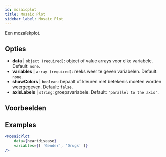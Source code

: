 ```yaml
---
id: mosaicplot
title: Mosaic Plot
sidebar_label: Mosaic Plot
---
```


Een mozaïekplot.

## Opties

* __data__ | `object (required)`: object of value arrays voor elke variabele. Default: `none`.
* __variables__ | `array (required)`: reeks weer te geven variabelen. Default: `none`.
* __showColors__ | `boolean`: bepaalt of kleuren met betekenis moeten worden weergegeven. Default: `false`.
* __axisLabels__ | `string`: groepsvariabele. Default: `'parallel to the axis'`.


## Voorbeelden

## Examples

```jsx live
<MosaicPlot
    data={heartdisease} 
    variables={[ 'Gender', 'Drugs' ]}
/>
```
